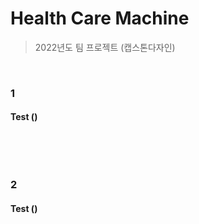 # Health Care Machine

> 2022년도 팀 프로젝트 (캡스톤다자인)

<br/>

### 1

####  Test ()


```

```

<br/>

<br/>

### 2

####  Test ()


```

```

<br/>

<br/>
